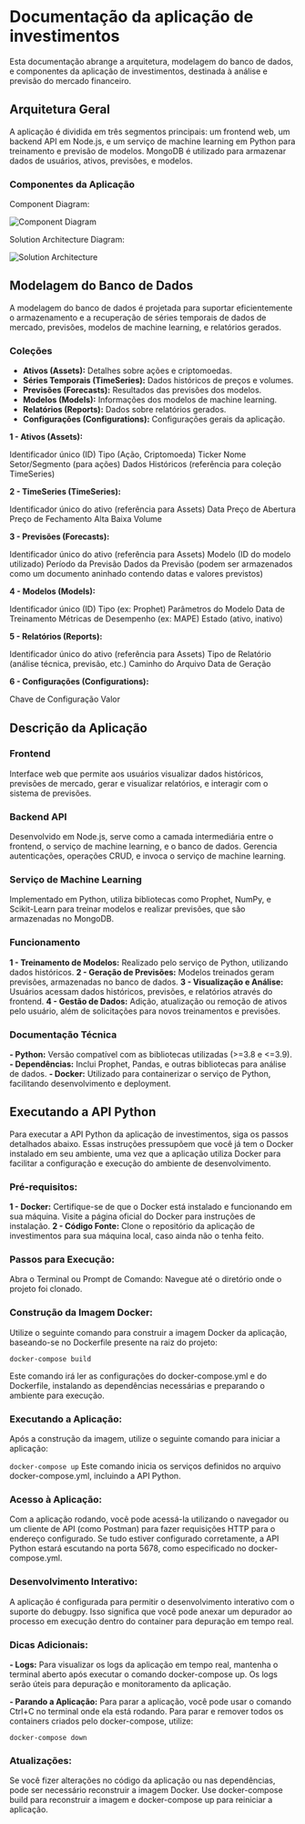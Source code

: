 # Documentação da aplicação de investimentos

Esta documentação abrange a arquitetura, modelagem do banco de dados, e componentes da aplicação de investimentos, destinada à análise e previsão do mercado financeiro.

## Arquitetura Geral

A aplicação é dividida em três segmentos principais: um frontend web, um backend API em Node.js, e um serviço de machine learning em Python para treinamento e previsão de modelos. MongoDB é utilizado para armazenar dados de usuários, ativos, previsões, e modelos.

### Componentes da Aplicação

Component Diagram:

![Component Diagram](machine_learning/src/doc/component_diagram.png)

Solution Architecture Diagram:

![Solution Architecture](machine_learning/src/doc/sol-arch.png)

## Modelagem do Banco de Dados

A modelagem do banco de dados é projetada para suportar eficientemente o armazenamento e a recuperação de séries temporais de dados de mercado, previsões, modelos de machine learning, e relatórios gerados.

### Coleções

- **Ativos (Assets):** Detalhes sobre ações e criptomoedas.
- **Séries Temporais (TimeSeries):** Dados históricos de preços e volumes.
- **Previsões (Forecasts):** Resultados das previsões dos modelos.
- **Modelos (Models):** Informações dos modelos de machine learning.
- **Relatórios (Reports):** Dados sobre relatórios gerados.
- **Configurações (Configurations):** Configurações gerais da aplicação.

**1 - Ativos (Assets):**

Identificador único (ID)
Tipo (Ação, Criptomoeda)
Ticker
Nome
Setor/Segmento (para ações)
Dados Históricos (referência para coleção TimeSeries)

**2 - TimeSeries (TimeSeries):**

Identificador único do ativo (referência para Assets)
Data
Preço de Abertura
Preço de Fechamento
Alta
Baixa
Volume

**3 - Previsões (Forecasts):**

Identificador único do ativo (referência para Assets)
Modelo (ID do modelo utilizado)
Período da Previsão
Dados da Previsão (podem ser armazenados como um documento aninhado contendo datas e valores previstos)

**4 - Modelos (Models):**

Identificador único (ID)
Tipo (ex: Prophet)
Parâmetros do Modelo
Data de Treinamento
Métricas de Desempenho (ex: MAPE)
Estado (ativo, inativo)

**5 - Relatórios (Reports):**

Identificador único do ativo (referência para Assets)
Tipo de Relatório (análise técnica, previsão, etc.)
Caminho do Arquivo
Data de Geração

**6 - Configurações (Configurations):**

Chave de Configuração
Valor

## Descrição da Aplicação

### Frontend

Interface web que permite aos usuários visualizar dados históricos, previsões de mercado, gerar e visualizar relatórios, e interagir com o sistema de previsões.

### Backend API

Desenvolvido em Node.js, serve como a camada intermediária entre o frontend, o serviço de machine learning, e o banco de dados. Gerencia autenticações, operações CRUD, e invoca o serviço de machine learning.

### Serviço de Machine Learning

Implementado em Python, utiliza bibliotecas como Prophet, NumPy, e Scikit-Learn para treinar modelos e realizar previsões, que são armazenadas no MongoDB.

### Funcionamento

**1 - Treinamento de Modelos:** Realizado pelo serviço de Python, utilizando dados históricos.
**2 - Geração de Previsões:** Modelos treinados geram previsões, armazenadas no banco de dados.
**3 - Visualização e Análise:** Usuários acessam dados históricos, previsões, e relatórios através do frontend.
**4 - Gestão de Dados:** Adição, atualização ou remoção de ativos pelo usuário, além de solicitações para novos treinamentos e previsões.

### Documentação Técnica

**- Python:** Versão compatível com as bibliotecas utilizadas (>=3.8 e <=3.9).
**- Dependências:** Inclui Prophet, Pandas, e outras bibliotecas para análise de dados.
**- Docker:** Utilizado para containerizar o serviço de Python, facilitando desenvolvimento e deployment.

## Executando a API Python

Para executar a API Python da aplicação de investimentos, siga os passos detalhados abaixo. Essas instruções pressupõem que você já tem o Docker instalado em seu ambiente, uma vez que a aplicação utiliza Docker para facilitar a configuração e execução do ambiente de desenvolvimento.

### Pré-requisitos:

**1 - Docker:** Certifique-se de que o Docker está instalado e funcionando em sua máquina. Visite a página oficial do Docker para instruções de instalação.
**2 - Código Fonte:** Clone o repositório da aplicação de investimentos para sua máquina local, caso ainda não o tenha feito.

### Passos para Execução:

Abra o Terminal ou Prompt de Comando: Navegue até o diretório onde o projeto foi clonado.

### Construção da Imagem Docker:

Utilize o seguinte comando para construir a imagem Docker da aplicação, baseando-se no Dockerfile presente na raiz do projeto:

`docker-compose build`

Este comando irá ler as configurações do docker-compose.yml e do Dockerfile, instalando as dependências necessárias e preparando o ambiente para execução.

### Executando a Aplicação:

Após a construção da imagem, utilize o seguinte comando para iniciar a aplicação:

`docker-compose up`
Este comando inicia os serviços definidos no arquivo docker-compose.yml, incluindo a API Python.

### Acesso à Aplicação:

Com a aplicação rodando, você pode acessá-la utilizando o navegador ou um cliente de API (como Postman) para fazer requisições HTTP para o endereço configurado. Se tudo estiver configurado corretamente, a API Python estará escutando na porta 5678, como especificado no docker-compose.yml.

### Desenvolvimento Interativo:

A aplicação é configurada para permitir o desenvolvimento interativo com o suporte do debugpy. Isso significa que você pode anexar um depurador ao processo em execução dentro do container para depuração em tempo real.

### Dicas Adicionais:

**- Logs:** Para visualizar os logs da aplicação em tempo real, mantenha o terminal aberto após executar o comando docker-compose up. Os logs serão úteis para depuração e monitoramento da aplicação.

**- Parando a Aplicação:** Para parar a aplicação, você pode usar o comando Ctrl+C no terminal onde ela está rodando. Para parar e remover todos os containers criados pelo docker-compose, utilize:

`docker-compose down`

### Atualizações:

Se você fizer alterações no código da aplicação ou nas dependências, pode ser necessário reconstruir a imagem Docker. Use docker-compose build para reconstruir a imagem e docker-compose up para reiniciar a aplicação.
